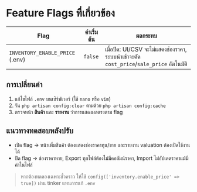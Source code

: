 # Feature Flags ที่เกี่ยวข้อง

| Flag | ค่าเริ่มต้น | ผลกระทบ |
| --- | --- | --- |
| `INVENTORY_ENABLE_PRICE` (.env) | `false` | เมื่อปิด: UI/CSV จะไม่แสดงช่องราคา, ระบบนำเข้าจะตัด `cost_price`/`sale_price` อัตโนมัติ |

## การเปลี่ยนค่า
1. แก้ไขไฟล์ `.env` บนเซิร์ฟเวอร์ (ใช้ `nano` หรือ `vim`)
2. รัน `php artisan config:clear` ตามด้วย `php artisan config:cache`
3. ตรวจหน้า **สินค้า** และ **รายงาน** ว่าการแสดงผลตรงตาม flag

## แนวทางทดสอบหลังปรับ
- เปิด flag → หน้าเพิ่มสินค้า ต้องแสดงช่องราคาทุน/ขาย และรายงาน valuation ต้องเปิดใช้งานได้
- ปิด flag → ช่องราคาหาย, Export ทุกไฟล์ต้องไม่มีคอลัมน์ราคา, Import ไม่อัปเดตราคาแม้มีค่าในไฟล์

> หากต้องทดลองเฉพาะชั่วคราว ให้ใช้ `config(['inventory.enable_price' => true])` ผ่าน tinker แทนการแก้ `.env`

